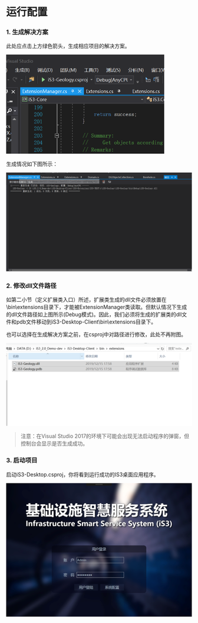 # 运行配置

### 1. 生成解决方案

此处应点击上方绿色箭头，生成相应项目的解决方案。

<img src=".\img\client4.png" alt="client4" style="zoom:67%;" />

生成情况如下图所示：

<img src=".\img\client5.png" alt="client5" style="zoom: 50%;" />



### 2. 修改dll文件路径

如第二小节（定义扩展类入口）所述，扩展类生成的dll文件必须放置在\bin\extensions目录下，才能被ExtensionManager类读取。但默认情况下生成的dll文件路径如上图所示(Debug模式)。因此，我们必须将生成的扩展类的dll文件和pdb文件移动到iS3-Desktop-Client\bin\extensions目录下。

也可以选择在生成解决方案之前，在csproj中对路径进行修改，此处不再附图。

<img src=".\img\client6.png" alt="client6" style="zoom: 50%;" />

> 注意：在Visual Studio 2017的环境下可能会出现无法启动程序的弹窗，但控制台会显示是否生成成功。
>

### 3. 启动项目

启动iS3-Desktop.csproj，你将看到运行成功的IS3桌面应用程序。

<img src=".\img\client7.png" alt="client7" style="zoom: 50%;" />